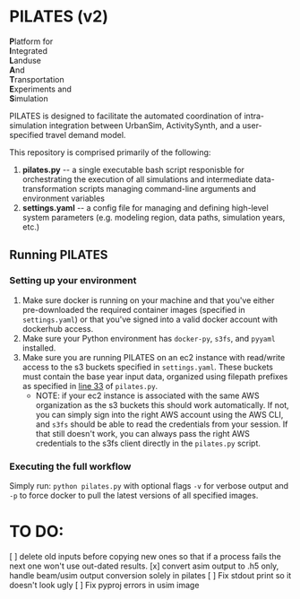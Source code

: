 # PILATES (v2)
**P**latform for \
**I**ntegrated \
**L**anduse \
**A**nd \
**T**ransportation \
**E**xperiments and \
**S**imulation

PILATES is designed to facilitate the automated coordination of intra-simulation integration between UrbanSim, ActivitySynth, and a user-specified travel demand model.

This repository is comprised primarily of the following:
1. **pilates.py** -- a single executable bash script responisble for orchestrating the execution of all simulations and intermediate data-transformation scripts managing command-line arguments and environment variables
2. **settings.yaml** -- a config file for managing and defining high-level system parameters (e.g. modeling region, data paths, simulation years, etc.)



## Running PILATES

### Setting up your environment
1. Make sure docker is running on your machine and that you've either pre-downloaded the required container images (specified in `settings.yaml`) or that you've signed into a valid docker account with dockerhub access.
2. Make sure your Python environment has `docker-py`, `s3fs`, and `pyyaml` installed.
3. Make sure you are running PILATES on an ec2 instance with read/write access to the s3 buckets specified in `settings.yaml`. These buckets must contain the base year input data, organized using filepath prefixes as specified in [line 33](https://github.com/ual/PILATES/blob/v2/pilates.py#L33) of `pilates.py`.
   - NOTE: if your ec2 instance is associated with the same AWS organization as the s3 buckets this should work automatically. If not, you can simply sign into the right AWS account using the AWS CLI, and `s3fs` should be able to read the credentials from your session. If that still doesn't work, you can always pass the right AWS credentials to the s3fs client directly in the `pilates.py` script.

### Executing the full workflow
Simply run: `python pilates.py` with optional flags `-v` for verbose output and `-p` to force docker to pull the latest versions of all specified images.

# TO DO:

   [ ] delete old inputs before copying new ones so that if a process fails the next one won't use out-dated results.
   [x] convert asim output to .h5 only, handle beam/usim output conversion solely in pilates
   [ ] Fix stdout print so it doesn't look ugly
   [ ] Fix pyproj errors in usim image
